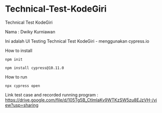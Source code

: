 # Technical-Test-KodeGiri
Technical Test KodeGiri

Nama : Dwiky Kurniawan

Ini adalah UI Testing Technical Test KodeGiri - menggunakan cypress.io

How to install
```
npm init
```
```
npm install cypress@10.11.0
```

How to run

```
npx cypress open
```

Link test case and recorded running program : https://drive.google.com/file/d/105Tg5B_CtlmlaKv9WTKzSW5zu8EJzVH-/view?usp=sharing
